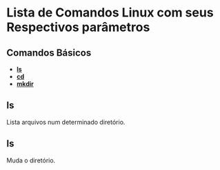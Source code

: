 # Lista de Comandos Linux com seus Respectivos parâmetros

## Comandos Básicos

 * [**ls**](#ls)
 * [**cd**](#cd)
 * [**mkdir**](#mkdir)

<a id="ls"></a>
## ls
Lista arquivos num determinado diretório.


<a id="cd"></a>
## ls
Muda o diretório.

